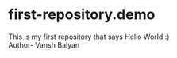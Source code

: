 # first-repository.demo
This is my first repository that says Hello World :)
<br>
Author- Vansh Balyan